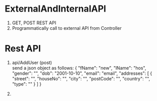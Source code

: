 # ExternalAndInternalAPI
1. GET, POST REST API
2. Programmatically call to external API from Controller

# Rest API
1. api/AddUser (post) <br/>
send a json object as follows:
{
    "fName": "new",
    "lName": "hos",
    "gender": "",
    "dob": "2001-10-10",
    "email": "email",
    "addresses": [
        {
            "street": "",
            "houseNo": "",
            "city": "",
            "postCode": "",
            "country": "",
            "type": ""
        }
    ]
}

2. 
